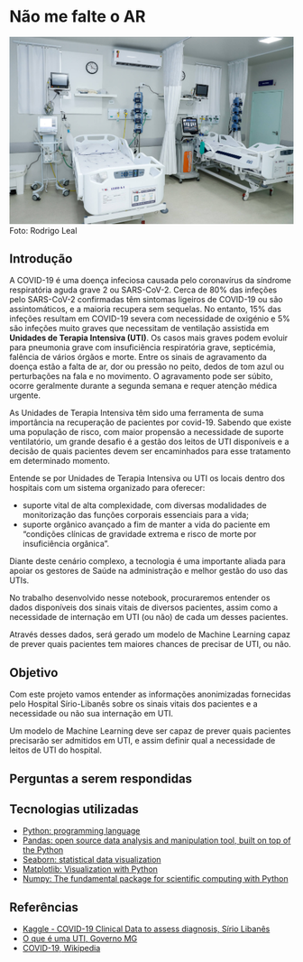# Não me falte o AR

![UTI](https://github.com/ccasado/nao-me-falte-ar/blob/main/imagens/uti.jpg)
Foto: Rodrigo Leal

## Introdução

A COVID-19 é uma doença infeciosa causada pelo coronavírus da síndrome respiratória aguda grave 2 ou SARS-CoV-2. Cerca de 80% das infeções pelo SARS-CoV-2 confirmadas têm sintomas ligeiros de COVID-19 ou são assintomáticos, e a maioria recupera sem sequelas. No entanto, 15% das infeções resultam em COVID-19 severa com necessidade de oxigénio e 5% são infeções muito graves que necessitam de ventilação assistida em **Unidades de Terapia Intensiva (UTI)**. Os casos mais graves podem evoluir para pneumonia grave com insuficiência respiratória grave, septicémia, falência de vários órgãos e morte. Entre os sinais de agravamento da doença estão a falta de ar, dor ou pressão no peito, dedos de tom azul ou perturbações na fala e no movimento. O agravamento pode ser súbito, ocorre geralmente durante a segunda semana e requer atenção médica urgente.

As Unidades de Terapia Intensiva têm sido uma ferramenta de suma importância na recuperação de pacientes por covid-19. Sabendo que existe uma população de risco, com maior propensão a necessidade de suporte ventilatório, um grande desafio é a gestão dos leitos de UTI disponíveis e a decisão de quais pacientes devem ser encaminhados para esse tratamento em determinado momento.

Entende se por Unidades de Terapia Intensiva ou UTI os locais dentro dos hospitais com um sistema organizado para oferecer:

* suporte vital de alta complexidade, com diversas modalidades de monitorização das funções corporais essenciais para a vida;
* suporte orgânico avançado a fim de manter a vida do paciente em “condições clínicas de gravidade extrema e risco de morte por insuficiência orgânica”. 

Diante deste cenário complexo, a tecnologia é uma importante aliada para apoiar os gestores de Saúde na administração e melhor gestão do uso das UTIs. 

No trabalho desenvolvido nesse notebook, procuraremos entender os dados disponíveis dos sinais vitais de diversos pacientes, assim como a necessidade de internação em UTI (ou não) de cada um desses pacientes.

Através desses dados, será gerado um modelo de Machine Learning capaz de prever quais pacientes tem maiores chances de precisar de UTI, ou não.

## Objetivo

Com este projeto vamos entender as informações anonimizadas fornecidas pelo Hospital Sírio-Libanês sobre os sinais vitais dos pacientes e a necessidade ou não sua internação em UTI. 

Um modelo de Machine Learning deve ser capaz de prever quais pacientes precisarão ser admitidos em UTI, e assim definir qual a necessidade de leitos de UTI do hospital.

## Perguntas a serem respondidas

## Tecnologias utilizadas

* [Python: programming language](https://www.python.org/)
* [Pandas: open source data analysis and manipulation tool, built on top of the Python](https://pandas.pydata.org/)
* [Seaborn: statistical data visualization](https://seaborn.pydata.org/)
* [Matplotlib: Visualization with Python](https://matplotlib.org/)
* [Numpy: The fundamental package for scientific computing with Python](https://numpy.org/)

## Referências

* [Kaggle - COVID-19 Clinical Data to assess diagnosis, Sírio Libanês](https://www.kaggle.com/S%C3%ADrio-Libanes/covid19)
* [O que é uma UTI, Governo MG](https://coronavirus.saude.mg.gov.br/blog/61-o-que-e-uma-uti)
* [COVID-19, Wikipedia](https://pt.wikipedia.org/wiki/COVID-19)